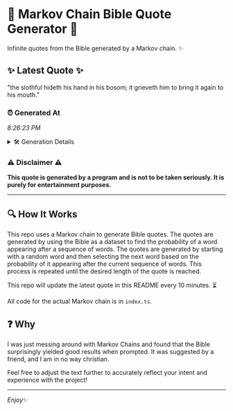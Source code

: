 # 📖 Markov Chain Bible Quote Generator 📖

Infinite quotes from the Bible generated by a Markov chain. ✨

## ✨ Latest Quote ✨
"the slothful hideth his hand in his bosom; it grieveth him to bring it again to his mouth."

### ⏰ Generated At
*8:26:23 PM*

<details>
    <summary>🛠️ Generation Details</summary>
    <p>
        <strong>🌱 Seed:</strong> the<br>
        <strong>🔄 Iterations:</strong> 17<br>
        <strong>📜 Context History:</strong><br>[ the ]: slothful<br>[ the, slothful ]: hideth<br>[ the, slothful, hideth ]: his<br>[ the, slothful, hideth, his ]: hand<br>[ the, slothful, hideth, his, hand ]: in<br>[ the, slothful, hideth, his, hand, in ]: his<br>[ slothful, hideth, his, hand, in, his ]: bosom;<br>[ hideth, his, hand, in, his, bosom; ]: it<br>[ his, hand, in, his, bosom;, it ]: grieveth<br>[ hand, in, his, bosom;, it, grieveth ]: him<br>[ in, his, bosom;, it, grieveth, him ]: to<br>[ his, bosom;, it, grieveth, him, to ]: bring<br>[ bosom;, it, grieveth, him, to, bring ]: it<br>[ it, grieveth, him, to, bring, it ]: again<br>[ grieveth, him, to, bring, it, again ]: to<br>[ him, to, bring, it, again, to ]: his<br>[ to, bring, it, again, to, his ]: mouth.<br>
    </p>
</details>

### ⚠️ Disclaimer ⚠️
**This quote is generated by a program and is not to be taken seriously. It is purely for entertainment purposes.**

---

## 🔍 How It Works

This repo uses a Markov chain to generate Bible quotes. The quotes are generated by using the Bible as a dataset to find the probability of a word appearing after a sequence of words. The quotes are generated by starting with a random word and then selecting the next word based on the probability of it appearing after the current sequence of words. This process is repeated until the desired length of the quote is reached.

This repo will update the latest quote in this README every 10 minutes. ⏳

All code for the actual Markov chain is in `index.ts`.

## ❓ Why

I was just messing around with Markov Chains and found that the Bible surprisingly yielded good results when prompted. 
It was suggested by a friend, and I am in no way christian.

Feel free to adjust the text further to accurately reflect your intent and experience with the project!

---

*Enjoy*✨
